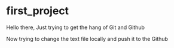 ﻿# first_project
Hello there,
Just trying to get the hang of Git and Github

Now trying to change the text file locally and push it to the Github